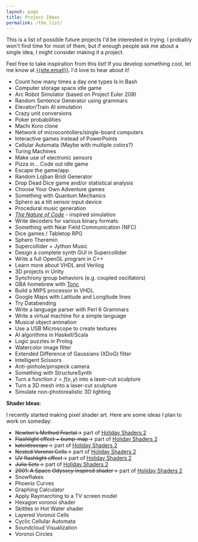 ```yaml
---
layout: page
title: Project Ideas
permalink: /the_list/
---
```

This is a list of possible future projects I'd be interested in trying. I probably won't find time for most of them, but if enough people ask me about a single idea, I might consider making it a project.

Feel free to take inspiration from this list! If you develop something cool, let me know at [{{site.email}}](mailto:{{site.email}}). I'd love to hear about it!

* Count how many times a day one types ls in Bash
* Computer storage space idle game
* Arc Robot Simulator (based on Project Euler 208)
* Random Sentence Generator using grammars
* Elevator/Train AI simulation
* Crazy unit conversions
* Poker probabilities
* Machi Koro clone
* Network of microcontollers/single-board computers
* Interactive games instead of PowerPoints
* Cellular Automata (Maybe with multiple colors?)
* Turing Machines
* Make use of electronic sensors
* Pizza in... Code out idle game
* Escape the game/app
* Random Lojban Bridi Generator
* Drop Dead Dice game and/or statistical analysis
* Choose Your Own Adventure games
* Something with Quantum Mechanics
* Sphero as a tilt sensor input device
* Procedural music generation
* [*The Nature of Code*](http://natureofcode.com/book/) - inspired simulation
* Write decoders for various binary formats
* Something with Near Field Communication (NFC)
* Dice games / Tabletop RPG
* Sphero Theremin
* Supercollider + Jython Music
* Design a complete synth GUI in Supercollider
* Write a full OpenGL program in C++
* Learn more about VHDL and Verilog
* 3D projects in Unity
* Synchrony group behaviors (e.g. coupled oscillators)
* GBA homebrew with [Tonc](http://www.coranac.com/tonc/text/toc.htm)
* Build a MIPS processor in VHDL
* Google Maps with Latitude and Longitude lines
* Try Databending
* Write a language parser with Perl 6 Grammars
* Write a virtual machine for a simple language
* Musical object animation
* Use a USB Microscope to create textures
* AI algorithms in Haskell/Scala
* Logic puzzles in Prolog
* Watercolor image filter
* Extended Difference of Gaussians (XDoG) filter
* Intelligent Scissors
* Anti-pinhole/pinspeck camera
* Something with StructureSynth
* Turn a function $z = f(x,y)$ into a laser-cut sculpture
* Turn a 3D mesh into a laser-cut sculpture
* Simulate non-photorealistic 3D lighting

**Shader Ideas**:

I recently started making pixel shader art. Here are some ideas I plan to work
on someday:

* <s>Newton's Method Fractal</s>&rarr; part of [Holiday Shaders 2](/projects/holiday_shaders2/)
* <s>Flashlight effect + bump-map</s>&rarr; part of [Holiday Shaders 2](/projects/holiday_shaders2/)
* <s>kaleidoscope</s>&rarr; part of [Holiday Shaders 2](/projects/holiday_shaders2/)
* <s>Nested Voronoi Cells</s>&rarr; part of [Holiday Shaders 2](/projects/holiday_shaders2/)
* <s>UV flashlight effect</s>&rarr; part of [Holiday Shaders 2](/projects/holiday_shaders2/)
* <s>Julia Sets</s>&rarr; part of [Holiday Shaders 2](/projects/holiday_shaders2/)
* <s></i>2001: A Space Odyssey</i> inspired shader</s>&rarr; part of [Holiday Shaders 2](/projects/holiday_shaders2/)
* Snowflakes
* Phoenix Curves
* Graphing Calculator
* Apply Raymarching to a TV screen model
* Hexagon voronoi shader
* Skittles in Hot Water shader
* Layered Voronoi Cells
* Cyclic Cellular Automata
* Soundcloud Visualization
* Voronoi Circles
